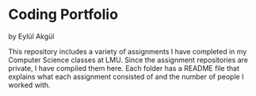 # Coding Portfolio
by Eylül Akgül

This repository includes a variety of assignments I have completed in my Computer Science classes at LMU. Since the assignment repositories are private, I have compiled them here. Each folder has a README file that explains what each assignment consisted of and the number of people I worked with. 

